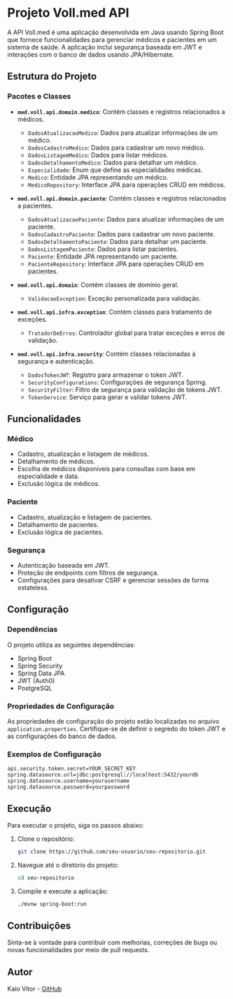 # Projeto Voll.med API

A API Voll.med é uma aplicação desenvolvida em Java usando Spring Boot que fornece funcionalidades para gerenciar médicos e pacientes em um sistema de saúde. A aplicação inclui segurança baseada em JWT e interações com o banco de dados usando JPA/Hibernate.

## Estrutura do Projeto

### Pacotes e Classes

- **`med.voll.api.domain.medico`**: Contém classes e registros relacionados a médicos.
  - `DadosAtualizacaoMedico`: Dados para atualizar informações de um médico.
  - `DadosCadastroMedico`: Dados para cadastrar um novo médico.
  - `DadosListagemMedico`: Dados para listar médicos.
  - `DadosDetalhamentoMedico`: Dados para detalhar um médico.
  - `Especialidade`: Enum que define as especialidades médicas.
  - `Medico`: Entidade JPA representando um médico.
  - `MedicoRepository`: Interface JPA para operações CRUD em médicos.

- **`med.voll.api.domain.paciente`**: Contém classes e registros relacionados a pacientes.
  - `DadosAtualizacaoPaciente`: Dados para atualizar informações de um paciente.
  - `DadosCadastroPaciente`: Dados para cadastrar um novo paciente.
  - `DadosDetalhamentoPaciente`: Dados para detalhar um paciente.
  - `DadosListagemPaciente`: Dados para listar pacientes.
  - `Paciente`: Entidade JPA representando um paciente.
  - `PacienteRepository`: Interface JPA para operações CRUD em pacientes.

- **`med.voll.api.domain`**: Contém classes de domínio geral.
  - `ValidacaoException`: Exceção personalizada para validação.

- **`med.voll.api.infra.exception`**: Contém classes para tratamento de exceções.
  - `TratadorDeErros`: Controlador global para tratar exceções e erros de validação.

- **`med.voll.api.infra.security`**: Contém classes relacionadas à segurança e autenticação.
  - `DadosTokenJWT`: Registro para armazenar o token JWT.
  - `SecurityConfigurations`: Configurações de segurança Spring.
  - `SecurityFilter`: Filtro de segurança para validação de tokens JWT.
  - `TokenService`: Serviço para gerar e validar tokens JWT.

## Funcionalidades

### Médico

- Cadastro, atualização e listagem de médicos.
- Detalhamento de médicos.
- Escolha de médicos disponíveis para consultas com base em especialidade e data.
- Exclusão lógica de médicos.

### Paciente

- Cadastro, atualização e listagem de pacientes.
- Detalhamento de pacientes.
- Exclusão lógica de pacientes.

### Segurança

- Autenticação baseada em JWT.
- Proteção de endpoints com filtros de segurança.
- Configurações para desativar CSRF e gerenciar sessões de forma estateless.

## Configuração

### Dependências

O projeto utiliza as seguintes dependências:

- Spring Boot
- Spring Security
- Spring Data JPA
- JWT (Auth0)
- PostgreSQL

### Propriedades de Configuração

As propriedades de configuração do projeto estão localizadas no arquivo `application.properties`. Certifique-se de definir o segredo do token JWT e as configurações do banco de dados.

### Exemplos de Configuração

```properties
api.security.token.secret=YOUR_SECRET_KEY
spring.datasource.url=jdbc:postgresql://localhost:5432/yourdb
spring.datasource.username=yourusername
spring.datasource.password=yourpassword
```

## Execução

Para executar o projeto, siga os passos abaixo:

1. Clone o repositório:

    ```bash
    git clone https://github.com/seu-usuario/seu-repositorio.git
    ```

2. Navegue até o diretório do projeto:

    ```bash
    cd seu-repositorio
    ```

3. Compile e execute a aplicação:

    ```bash
    ./mvnw spring-boot:run
    ```

## Contribuições

Sinta-se à vontade para contribuir com melhorias, correções de bugs ou novas funcionalidades por meio de pull requests.

## Autor

Kaio Vitor - [GitHub](https://github.com/Kaio-0708)
